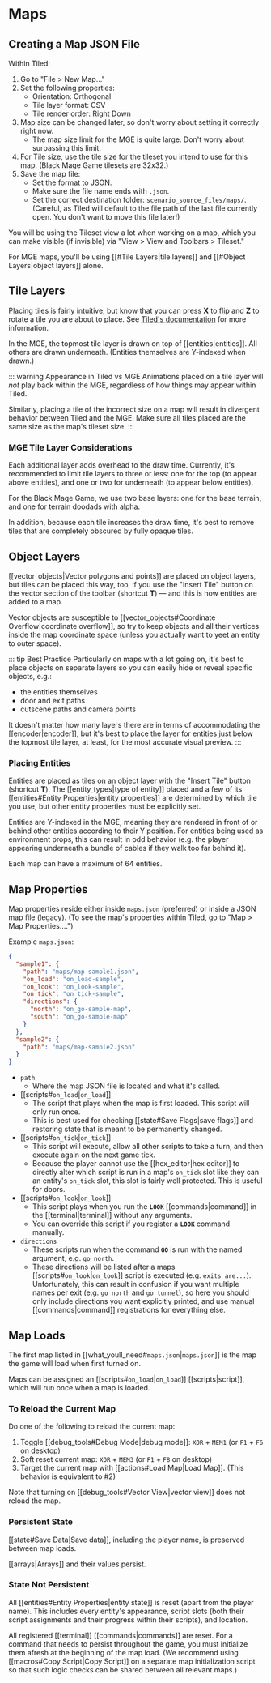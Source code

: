 # Maps

## Creating a Map JSON File

Within Tiled:

1. Go to "File > New Map…"
2. Set the following properties:
	- Orientation: Orthogonal
	- Tile layer format: CSV
	- Tile render order: Right Down
3. Map size can be changed later, so don't worry about setting it correctly right now.
	- The map size limit for the MGE is quite large. Don't worry about surpassing this limit.
4. For Tile size, use the tile size for the tileset you intend to use for this map. (Black Mage Game tilesets are 32x32.)
5. Save the map file:
	- Set the format to JSON.
	- Make sure the file name ends with `.json`.
	- Set the correct destination folder: `scenario_source_files/maps/`. (Careful, as Tiled will default to the file path of the last file currently open. You don't want to move this file later!)

You will be using the Tileset view a lot when working on a map, which you can make visible (if invisible) via "View > View and Toolbars > Tileset."

For MGE maps, you'll be using [[#Tile Layers|tile layers]] and [[#Object Layers|object layers]] alone.

## Tile Layers

Placing tiles is fairly intuitive, but know that you can press **X** to flip and **Z** to rotate a tile you are about to place. See [Tiled's documentation](https://doc.mapeditor.org/en/stable/manual/editing-tile-layers/) for more information.

In the MGE, the topmost tile layer is drawn on top of [[entities|entities]]. All others are drawn underneath. (Entities themselves are Y-indexed when drawn.)

::: warning Appearance in Tiled vs MGE
Animations placed on a tile layer will *not* play back within the MGE, regardless of how things may appear within Tiled.

Similarly, placing a tile of the incorrect size on a map will result in divergent behavior between Tiled and the MGE. Make sure all tiles placed are the same size as the map's tileset size.
:::

### MGE Tile Layer Considerations

Each additional layer adds overhead to the draw time. Currently, it's recommended to limit tile layers to three or less: one for the top (to appear above entities), and one or two for underneath (to appear below entities).

For the Black Mage Game, we use two base layers: one for the base terrain, and one for terrain doodads with alpha.

In addition, because each tile increases the draw time, it's best to remove tiles that are completely obscured by fully opaque tiles.

## Object Layers

[[vector_objects|Vector polygons and points]] are placed on object layers, but tiles can be placed this way, too, if you use the "Insert Tile" button on the vector section of the toolbar (shortcut **T**) — and this is how entities are added to a map.

Vector objects are susceptible to [[vector_objects#Coordinate Overflow|coordinate overflow]], so try to keep objects and all their vertices inside the map coordinate space (unless you actually want to yeet an entity to outer space).

::: tip Best Practice
Particularly on maps with a lot going on, it's best to place objects on separate layers so you can easily hide or reveal specific objects, e.g.:

- the entities themselves
- door and exit paths
- cutscene paths and camera points

It doesn't matter how many layers there are in terms of accommodating the [[encoder|encoder]], but it's best to place the layer for entities just below the topmost tile layer, at least, for the most accurate visual preview.
:::

### Placing Entities

Entities are placed as tiles on an object layer with the "Insert Tile" button (shortcut **T**). The [[entity_types|type of entity]] placed and a few of its [[entities#Entity Properties|entity properties]] are determined by which tile you use, but other entity properties must be explicitly set.

Entities are Y-indexed in the MGE, meaning they are rendered in front of or behind other entities according to their Y position. For entities being used as environment props, this can result in odd behavior (e.g. the player appearing underneath a bundle of cables if they walk too far behind it).

Each map can have a maximum of 64 entities.

## Map Properties

Map properties reside either inside `maps.json` (preferred) or inside a JSON map file (legacy). (To see the map's properties within Tiled, go to "Map > Map Properties….")

Example `maps.json`:

```json
{
  "sample1": {
    "path": "maps/map-sample1.json",
    "on_load": "on_load-sample",
    "on_look": "on_look-sample",
    "on_tick": "on_tick-sample",
    "directions": {
      "north": "on_go-sample-map",
      "south": "on_go-sample-map"
    }
  },
  "sample2": {
    "path": "maps/map-sample2.json"
  }
}
```

- `path`
	- Where the map JSON file is located and what it's called.
- [[scripts#`on_load`|`on_load`]]
	- The script that plays when the map is first loaded. This script will only run once.
	- This is best used for checking [[state#Save Flags|save flags]] and restoring state that is meant to be permanently changed.
- [[scripts#`on_tick`|`on_tick`]]
	- This script will execute, allow all other scripts to take a turn, and then execute again on the next game tick.
	- Because the player cannot use the [[hex_editor|hex editor]] to directly alter which script is run in a map's `on_tick` slot like they can an entity's `on_tick` slot, this slot is fairly well protected. This is useful for doors.
- [[scripts#`on_look`|`on_look`]]
	- This script plays when you run the **`LOOK`** [[commands|command]] in the [[terminal|terminal]] without any arguments.
	- You can override this script if you register a **`LOOK`** command manually.
- `directions`
	- These scripts run when the command **`GO`** is run with the named argument, e.g. `go north`.
	- These directions will be listed after a maps [[scripts#`on_look`|`on_look`]] script is executed (e.g. `exits are...`). Unfortunately, this can result in confusion if you want multiple names per exit (e.g. `go north` and `go tunnel`), so here you should only include directions you want explicitly printed, and use manual [[commands|command]] registrations for everything else.

## Map Loads

The first map listed in [[what_youll_need#`maps.json`|`maps.json`]] is the map the game will load when first turned on.

Maps can be assigned an [[scripts#`on_load`|`on_load`]] [[scripts|script]], which will run once when a map is loaded.

### To Reload the Current Map

Do one of the following to reload the current map:

1. Toggle [[debug_tools#Debug Mode|debug mode]]: `XOR` + `MEM1` (or `F1` + `F6` on desktop)
2. Soft reset current map: `XOR` + `MEM3` (or `F1` + `F8` on desktop)
3. Target the current map with [[actions#Load Map|Load Map]]. (This behavior is equivalent to #2)

Note that turning on [[debug_tools#Vector View|vector view]] does not reload the map.

### Persistent State

[[state#Save Data|Save data]], including the player name, is preserved between map loads.

[[arrays|Arrays]] and their values persist.

### State Not Persistent

All [[entities#Entity Properties|entity state]] is reset (apart from the player name). This includes every entity's appearance, script slots (both their script assignments and their progress within their scripts), and location.

All registered [[terminal]] [[commands|commands]] are reset. For a command that needs to persist throughout the game, you must initialize them afresh at the beginning of the map load. (We recommend using [[macros#Copy Script|Copy Script]] on a separate map initialization script so that such logic checks can be shared between all relevant maps.)
